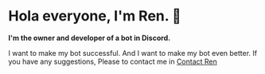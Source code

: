 # Hola everyone, I'm Ren. 💮
**I'm the owner and developer of a bot in Discord.**

I want to make my bot successful.  And I want to make my bot even better.  If you have any suggestions, Please to contact me in [Contact Ren](https://discord.gg/FzECNwmfJS) 
